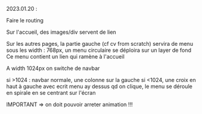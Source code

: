 2023.01.20 : 

Faire le routing

Sur l'accueil, des images/div servent de lien

Sur les autres pages, la partie gauche (cf cv from scratch) servira de menu
sous les width : 768px, un menu circulaire se déploira sur un layer de fond
Ce menu contient un lien qui ramène à l'accueil

A width 1024px on switche de navbar

si >1024 : navbar normale, une colonne sur la gauche
si <1024, une croix en haut à gauche avec ecrit menu ay dessus
    qd on clique, le menu se déroule en spirale en se centrant sur l'écran

    

	
IMPORTANT => on doit pouvoir arreter animation !!!

